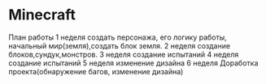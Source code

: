 # Minecraft
План работы
1 неделя 
создать персонажа, его логику работы, начальный мир(земля),создать блок земля. 
2 неделя
создание блоков,сундук,монстров.
3 неделя 
создание испытаний
4 неделя 
создание испытаний
5 неделя 
изменение дизайна
6 неделя 
Доработка проекта(обнаружение багов, изменение дизайна)
